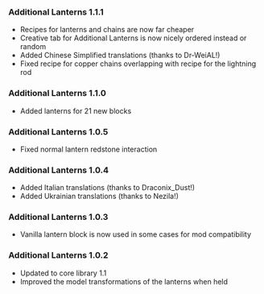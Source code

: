 ### Additional Lanterns 1.1.1
- Recipes for lanterns and chains are now far cheaper
- Creative tab for Additional Lanterns is now nicely ordered instead or random
- Added Chinese Simplified translations (thanks to Dr-WeiAL!)
- Fixed recipe for copper chains overlapping with recipe for the lightning rod

### Additional Lanterns 1.1.0
- Added lanterns for 21 new blocks

### Additional Lanterns 1.0.5
- Fixed normal lantern redstone interaction

### Additional Lanterns 1.0.4
- Added Italian translations (thanks to Draconix_Dust!)
- Added Ukrainian translations (thanks to Nezila!)

### Additional Lanterns 1.0.3
- Vanilla lantern block is now used in some cases for mod compatibility

### Additional Lanterns 1.0.2
- Updated to core library 1.1
- Improved the model transformations of the lanterns when held
